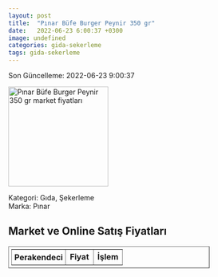 ```yaml
---
layout: post
title:  "Pınar Büfe Burger Peynir 350 gr"
date:   2022-06-23 6:00:37 +0300
image: undefined
categories: gida-sekerleme
tags: gida-sekerleme
---
```


Son Güncelleme: 2022-06-23 9:00:37

<img src="undefined" width="200" alt="Pınar Büfe Burger Peynir 350 gr market fiyatları" />

Kategori: Gıda, Şekerleme
<br />
Marka: Pınar

<h2>Market ve Online Satış Fiyatları</h2>

<table border="1" style="padding: 5px;width:80%;">
  <tr>
    <td style="padding: 5px;"><strong>Perakendeci</strong></td>
    <td><strong>Fiyat</strong></td>
    <td><strong>İşlem</strong></td>
  </tr>
  
</table>
